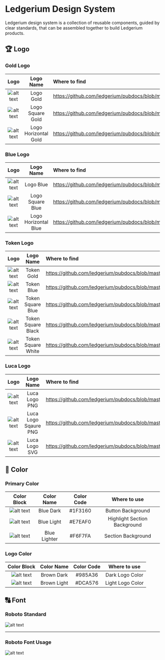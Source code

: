 # Ledgerium Design System

Ledgerium design system is a collection of reusable components, guided by clear standards, that can be assembled together to build Ledgerium products.

##

## 🏆 Logo

### Gold Logo

|                                                                           Logo                                                                           |      Logo Name       | Where to find                                                                                              |
| :------------------------------------------------------------------------------------------------------------------------------------------------------: | :------------------: | :--------------------------------------------------------------------------------------------------------- |
|           ![alt text](https://github.com/ledgerium/pubdocs/blob/master/DesignSystemAssets/Logo/Ledgerium_logo_gold.svg "#Ledgerium_logo_gold")           |      Logo Gold       | https://github.com/ledgerium/pubdocs/blob/master/DesignSystemAssets/Logo/Ledgerium_logo_gold.svg           |
|     ![alt text](https://github.com/ledgerium/pubdocs/blob/master/DesignSystemAssets/Logo/Ledgerium_logosquare_gold.svg "#Ledgerium_logosquare_gold")     |   Logo Square Gold   | https://github.com/ledgerium/pubdocs/blob/master/DesignSystemAssets/Logo/Ledgerium_logosquare_gold.svg     |
| ![alt text](https://github.com/ledgerium/pubdocs/blob/master/DesignSystemAssets/Logo/Ledgerium_logohorizontal_gold.svg "#Ledgerium_logohorizontal_gold") | Logo Horizontal Gold | https://github.com/ledgerium/pubdocs/blob/master/DesignSystemAssets/Logo/Ledgerium_logohorizontal_gold.svg |

### Blue Logo

|                                                                           Logo                                                                           |      Logo Name       | Where to find                                                                                              |
| :------------------------------------------------------------------------------------------------------------------------------------------------------: | :------------------: | :--------------------------------------------------------------------------------------------------------- |
|           ![alt text](https://github.com/ledgerium/pubdocs/blob/master/DesignSystemAssets/Logo/Ledgerium_logo_blue.svg "#Ledgerium_logo_blue")           |      Logo Blue       | https://github.com/ledgerium/pubdocs/blob/master/DesignSystemAssets/Logo/Ledgerium_logo_blue.svg           |
|     ![alt text](https://github.com/ledgerium/pubdocs/blob/master/DesignSystemAssets/Logo/Ledgerium_logosquare_blue.svg "#Ledgerium_logosquare_blue")     |   Logo Square Blue   | https://github.com/ledgerium/pubdocs/blob/master/DesignSystemAssets/Logo/Ledgerium_logosquare_blue.svg     |
| ![alt text](https://github.com/ledgerium/pubdocs/blob/master/DesignSystemAssets/Logo/Ledgerium_logohorizontal_blue.svg "#Ledgerium_logohorizontal_blue") | Logo Horizontal Blue | https://github.com/ledgerium/pubdocs/blob/master/DesignSystemAssets/Logo/Ledgerium_logohorizontal_blue.svg |

### Token Logo

|                                                                          Logo                                                                           |     Logo Name      | Where to find                                                                                         |
| :-----------------------------------------------------------------------------------------------------------------------------------------------------: | :----------------: | :---------------------------------------------------------------------------------------------------- |
|         ![alt text](https://github.com/ledgerium/pubdocs/blob/master/DesignSystemAssets/Token/Ledgerium_token_gold.svg "#Ledgerium_token_gold")         |     Token Gold     | https://github.com/ledgerium/pubdocs/blob/master/DesignSystemAssets/Token/Ledgerium_token_gold.svg    |
|         ![alt text](https://github.com/ledgerium/pubdocs/blob/master/DesignSystemAssets/Token/Ledgerium_token_blue.svg "#Ledgerium_token_blue")         |     Token Blue     | https://github.com/ledgerium/pubdocs/blob/master/DesignSystemAssets/Ledgerium_logosquare_blue.svg     |
|  ![alt text](https://github.com/ledgerium/pubdocs/blob/master/DesignSystemAssets/Token/Ledgerium_token_square_blue.svg "#Ledgerium_token_square_blue")  | Token Square Blue  | https://github.com/ledgerium/pubdocs/blob/master/DesignSystemAssets/Ledgerium_logohorizontal_blue.svg |
| ![alt text](https://github.com/ledgerium/pubdocs/blob/master/DesignSystemAssets/Token/Ledgerium_token_square_black.svg "#Ledgerium_token_square_black") | Token Square Black | https://github.com/ledgerium/pubdocs/blob/master/DesignSystemAssets/Ledgerium_logohorizontal_blue.svg |
| ![alt text](https://github.com/ledgerium/pubdocs/blob/master/DesignSystemAssets/Token/Ledgerium_token_square_white.svg "#Ledgerium_token_square_white") | Token Square White | https://github.com/ledgerium/pubdocs/blob/master/DesignSystemAssets/Ledgerium_logohorizontal_blue.svg |

### Luca Logo

|                                                              Logo                                                              |      Logo Name       | Where to find                                                                                         |
| :----------------------------------------------------------------------------------------------------------------------------: | :------------------: | :---------------------------------------------------------------------------------------------------- |
|        ![alt text](https://github.com/ledgerium/pubdocs/blob/master/DesignSystemAssets/Logo/Luca_logo.png "#luca_logo")        |    Luca Logo PNG     | https://github.com/ledgerium/pubdocs/blob/master/DesignSystemAssets/Logo/Luca_logo.png                |
| ![alt text](https://github.com/ledgerium/pubdocs/blob/master/DesignSystemAssets/Logo/Luca_logo_Square.png "#luca_logo_square") | Luca Logo Sqaure PNG | https://github.com/ledgerium/pubdocs/blob/master/DesignSystemAssets/Logo/Luca_logo_Square.png         |
|      ![alt text](https://github.com/ledgerium/pubdocs/blob/master/DesignSystemAssets/Logo/Luca_logo.svg "#luca_logo_svg")      |    Luca Logo SVG     | https://github.com/ledgerium/pubdocs/blob/master/DesignSystemAssets/Ledgerium_logohorizontal_blue.svg |

## 🌈 Color

### Primary Color

|                                                   Color Block                                                    |  Color Name  | Color Code |         Where to use         |
| :--------------------------------------------------------------------------------------------------------------: | :----------: | :--------: | :--------------------------: |
| ![alt text](https://github.com/ledgerium/pubdocs/blob/master/DesignSystemAssets/ColorBlock/1F3160.svg "#1F3160") |  Blue Dark   |  #1F3160   |      Button Background       |
| ![alt text](https://github.com/ledgerium/pubdocs/blob/master/DesignSystemAssets/ColorBlock/E7EAF0.svg "#E7EAF0") |  Blue Light  |  #E7EAF0   | Highlight Section Background |
| ![alt text](https://github.com/ledgerium/pubdocs/blob/master/DesignSystemAssets/ColorBlock/F6F7FA.svg "#F6F7FA") | Blue Lighter |  #F6F7FA   |      Section Background      |

### Logo Color

|                                                   Color Block                                                    | Color Name  | Color Code |   Where to use   |
| :--------------------------------------------------------------------------------------------------------------: | :---------: | :--------: | :--------------: |
| ![alt text](https://github.com/ledgerium/pubdocs/blob/master/DesignSystemAssets/ColorBlock/985A36.svg "#985A36") | Brown Dark  |  #985A36   | Dark Logo Color  |
| ![alt text](https://github.com/ledgerium/pubdocs/blob/master/DesignSystemAssets/ColorBlock/dca576.svg "#DCA576") | Brown Light |  #DCA576   | Light Logo Color |

## 🔠 Font

### Roboto Standard

![alt text](https://github.com/ledgerium/pubdocs/blob/master/DesignSystemAssets/Font/font_roboto.svg "font_roboto")

---

### Roboto Font Usage

![alt text](https://github.com/ledgerium/pubdocs/blob/master/DesignSystemAssets/Font/font_option.svg "font_option")

